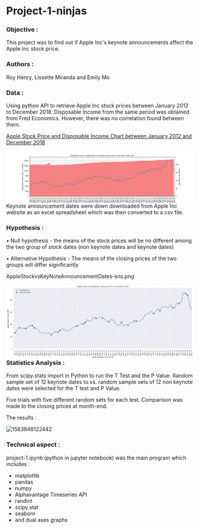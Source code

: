 # Project-1-ninjas
### Objective :

This project was to find out if Apple Inc's keynote announcements affect the Apple Inc stock price.



### Authors :

Roy Henry, Lissette Miranda and Emily Mo



### **Data :**

Using python API to retrieve Apple Inc stock prices between January 2012 to December 2018.  Disposable Income from the same period was obtained from Fred Economics.  However, there was no correlation found between them.

<u>Apple Stock Price and Disposable Income Chart between January 2012 and December 2018</u> 

<img src="images/AppleStockPrice&DisposableIncomeChart.png"     alt="disposableIncomeandApplePrice"     style="float: left; margin-right: 10px;" />



Keynote announcement dates were down downloaded from Apple Inc website as an excel spreadsheet which was then converted to a csv file.  



### Hypothesis :

• Null hypothesis - the means of the stock prices will be no different among the two group of stock dates (non keynote dates and keynote dates)

• Alternative Hypothesis - The means of the closing prices of the two groups will differ significantly

AppleStockvsKeyNoteAnnouncementDates-sns.png

<img src="images/AppleStockvsKeyNoteAnnouncementDates -sns.png"     alt="AppleKeynoteDates"     style="float: left; margin-right: 10px;" />



### Statistics Analysis :

From scipy.stats import in Python to run the T Test and the P Value.  Random sample set of 12 keynote
dates to vs. random sample sets of 12 non keynote dates were selected for the T test and P Value.

Five trials with five different random sets for each test.  Comparison was made to the closing prices at month-end.  

The results :

![1563848122442](C:\Users\Emily\AppData\Roaming\Typora\typora-user-images\1563848122442.png)

### Technical aspect :

project-1.ipynb (python in jupyter notebook) was the main program which includes :

- matplotlib 
- pandas
- numpy
- Alphavantage Timeseries API
- randint
- scipy.stat
- seaborn
- and dual axes graphs